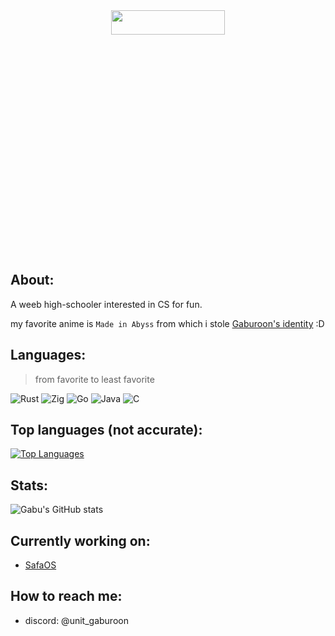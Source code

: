 <div align="center">
<img src="https://media1.tenor.com/m/JljqrkWdNSAAAAAd/faputa-made-in-abyss.gif" width="60%" height="10%">    

</div>

## About:
A weeb high-schooler interested in CS for fun.

my favorite anime is `Made in Abyss` from which i stole [Gaburoon's identity](https://madeinabyss.fandom.com/wiki/Gaburoon) :D
## Languages:
>from favorite to least favorite

![Rust](https://img.shields.io/badge/Rust-orange.svg?style=for-the-badge&logo=Rust) ![Zig](https://img.shields.io/badge/Zig-black.svg?style=for-the-badge&logo=zig) ![Go](https://img.shields.io/badge/Go-blue.svg?style=for-the-badge&logo=go&logoColor=white) ![Java](https://img.shields.io/badge/java-black.svg?style=for-the-badge&logo=openjdk&logoColor=white) ![C](https://img.shields.io/badge/-black.svg?style=for-the-badge&logo=C)
## Top languages (not accurate):
 [![Top Languages](https://github-readme-stats.vercel.app/api/top-langs/?username=ObserverUnit&theme=radical&layout=compact)](https://github.com/ObserverUnit)
## Stats:
![Gabu's GitHub stats](https://github-readme-stats.vercel.app/api?username=ObserverUnit&show_icons=true&theme=radical)
## Currently working on: 
- [SafaOS](https://github.com/SafaOS/SafaOS)

## How to reach me:
   - discord: @unit_gaburoon
